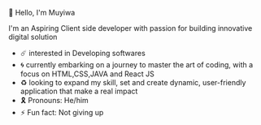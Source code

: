 🖤 Hello, I'm Muyiwa 

I'm an Aspiring Client side developer with passion for building innovative digital solution 

- ☄️ interested in Developing softwares 
- 🌀 currently embarking on a journey to master the art of coding, with a focus on HTML,CSS,JAVA and React JS
- ♻️ looking to expand my skill, set and create dynamic, user-friendly application that make a real impact
- 🎗️ Pronouns: He/him
- ⚡ Fun fact: Not giving up

<!---
vallidx21/vallidx21 is a ✨ special ✨ repository because its `README.md` (this file) appears on your GitHub profile.
You can click the Preview link to take a look at your changes.
--->
